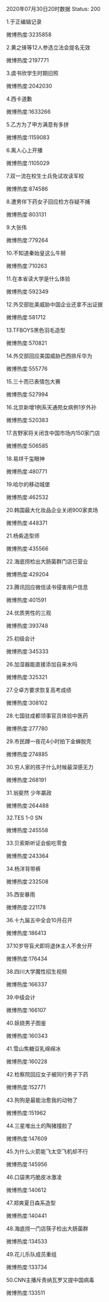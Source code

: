 2020年07月30日20时数据
Status: 200

1.于正编辑记录

微博热度:3235858

2.黄之锋等12人参选立法会提名无效

微博热度:2197771

3.虞书欣学生时期旧照

微博热度:2042030

4.西卡道歉

微博热度:1633266

5.乙方为了甲方满意有多拼

微博热度:1159083

6.离人心上开播

微博热度:1105029

7.双一流在校生士兵免试攻读军校

微博热度:874586

8.遭男伴下药女子回应检方存疑不捕

微博热度:803131

9.大张伟

微博热度:779264

10.不知道秦始皇这么牛掰

微博热度:710263

11.在本省读大学是什么体验

微博热度:592349

12.外交部批美威胁中国企业还拿不出证据

微博热度:581712

13.TFBOYS黑色羽毛造型

微博热度:570821

14.外交部回应美国威胁巴西排斥华为

微博热度:555776

15.三十而已表情包大赛

微博热度:527994

16.北京新增1例系天通苑女病例1岁外孙

微博热度:520383

17.吉野家将关闭含中国市场内150家门店

微博热度:506585

18.易烊千玺眼神

微博热度:480771

19.哈尔的移动城堡

微博热度:462532

20.韩国最大化妆品企业关闭900家卖场

微博热度:448371

21.杨紫造型师

微博热度:435566

22.海底捞检出大肠菌群门店已营业

微博热度:429204

23.腾讯回应微信读书侵害用户信息

微博热度:401591

24.优质男性的三观

微博热度:393748

25.初级会计

微博热度:345333

26.加湿器能直接添加自来水吗

微博热度:325321

27.仝卓方要求恢复高考成绩

微博热度:308102

28.七国驻成都领事官员体验中医药

微博热度:277780

29.市民蹲一夜花4小时拍下金蝉脱壳

微博热度:274885

30.穷人家的孩子什么时候最深感无力

微博热度:268191

31.翁斐然 少年嬴政

微博热度:264488

32.TES 1-0 SN

微博热度:245558

33.贝索斯听证会偷吃零食

微博热度:243364

34.杨洋背带裤

微博热度:232508

35.西安暴雨

微博热度:221178

36.十九届五中全会10月召开

微博热度:186413

37.10岁导盲犬即将退休主人不舍分开

微博热度:176434

38.四川大学魔性招生视频

微博热度:166337

39.中级会计

微博热度:166107

40.妖娆男子图鉴

微博热度:160343

41.雪山焦糖豆乳绵绵冰

微博热度:160228

42.检察院回应女子被同行男子下药

微博热度:152771

43.狗狗是最能治愈我的动物了

微博热度:151962

44.三星堆出土的陶猪撞脸了

微博热度:147609

45.为什么火箭能飞太空飞机却不行

微博热度:145956

46.口袋黑巧脆皮冰激凌

微博热度:140612

47.郑爽夏日森系造型

微博热度:140441

48.海底捞一门店筷子检出大肠菌群

微博热度:134533

49.花儿乐队成员重组

微博热度:133734

50.CNN主播斥责纳瓦罗又提中国病毒

微博热度:133511

